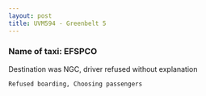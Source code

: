 ```yaml
---
layout: post
title: UVM594 - Greenbelt 5
---
```


### Name of taxi: EFSPCO

Destination was NGC, driver refused without explanation

```Refused boarding, Choosing passengers```
